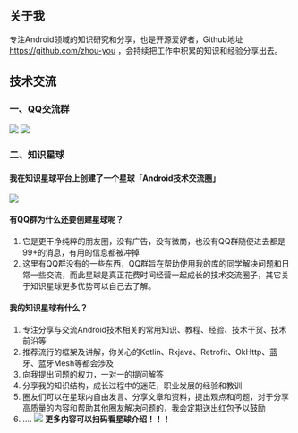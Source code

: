 ## 关于我
专注Android领域的知识研究和分享，也是开源爱好者，Github地址 https://github.com/zhou-you ，会持续把工作中积累的知识和经验分享出去。

## 技术交流
### 一、QQ交流群
[![](https://img.shields.io/badge/%E7%82%B9%E6%88%91%E4%B8%80%E9%94%AE%E5%8A%A0%E5%85%A5QQ%E7%BE%A4-581235049-blue.svg)](http://shang.qq.com/wpa/qunwpa?idkey=1e1f4bcfd8775a55e6cf6411f6ff0e7058ff469ef87c4d1e67890c27f0c5a390)
![](http://img.blog.csdn.net/20170601165330238)

### 二、知识星球
#### 我在知识星球平台上创建了一个星球「Android技术交流圈」

![](https://github.com/zhou-you/RxEasyHttp/blob/master/screenshot/1_1.jpg)

#### 有QQ群为什么还要创建星球呢？
1. 它是更干净纯粹的朋友圈，没有广告，没有微商，也没有QQ群随便进去都是99+的消息，有用的信息都被冲掉
1. 这里有QQ群没有的一些东西，QQ群旨在帮助使用我的库的同学解决问题和日常一些交流，而此星球是真正花费时间经营一起成长的技术交流圈子，其它关于知识星球更多优势可以自己去了解。

#### 我的知识星球有什么？
1. 专注分享与交流Android技术相关的常用知识、教程、经验、技术干货、技术前沿等 
1. 推荐流行的框架及讲解，你关心的Kotlin、Rxjava、Retrofit、OkHttp、蓝牙、蓝牙Mesh等都会涉及 
1. 向我提出问题的权力，一对一的提问解答
1. 分享我的知识结构，成长过程中的迷茫，职业发展的经验和教训
1. 圈友们可以在星球内自由发言、分享文章和资料，提出观点和问题，对于分享高质量的内容和帮助其他圈友解决问题的，我会定期送出红包予以鼓励
1. ....
![](https://github.com/zhou-you/RxEasyHttp/blob/master/screenshot/1.gif)
**更多内容可以扫码看星球介绍！！！**



